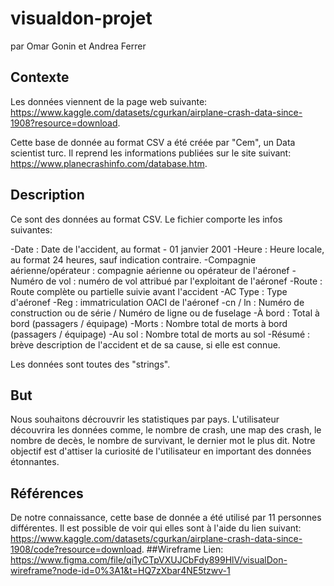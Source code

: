 # visualdon-projet
par Omar Gonin et Andrea Ferrer

## Contexte
Les données viennent de la page web suivante: https://www.kaggle.com/datasets/cgurkan/airplane-crash-data-since-1908?resource=download.

Cette base de donnée au format CSV a été créée par "Cem", un Data scientist turc. Il reprend les informations publiées sur le site suivant: https://www.planecrashinfo.com/database.htm. 
## Description
Ce sont des données au format CSV. Le fichier comporte les infos suivantes:

-Date : Date de l'accident, au format - 01 janvier 2001
-Heure : Heure locale, au format 24 heures, sauf indication contraire.
-Compagnie aérienne/opérateur : compagnie aérienne ou opérateur de l'aéronef
-Numéro de vol : numéro de vol attribué par l'exploitant de l'aéronef
-Route : Route complète ou partielle suivie avant l'accident
-AC Type : Type d'aéronef
-Reg : immatriculation OACI de l'aéronef
-cn / ln : Numéro de construction ou de série / Numéro de ligne ou de fuselage
-À bord : Total à bord (passagers / équipage)
-Morts : Nombre total de morts à bord (passagers / équipage)
-Au sol : Nombre total de morts au sol
-Résumé : brève description de l'accident et de sa cause, si elle est connue.

Les données sont toutes des "strings".
## But
Nous souhaitons décrouvrir les statistiques par pays. L'utilisateur découvrira les données comme, le nombre de crash, une map des crash, le nombre de decès, le nombre de survivant, le dernier mot le plus dit. Notre objectif est d'attiser la curiosité de l'utilisateur en important des données étonnantes.
## Références
De notre connaissance, cette base de donnée a été utilisé par 11 personnes différentes. Il est possible de voir qui elles sont à l'aide du lien suivant: https://www.kaggle.com/datasets/cgurkan/airplane-crash-data-since-1908/code?resource=download.
##Wireframe
Lien: https://www.figma.com/file/qi1yCTpVXUJCbFdy899HlV/visualDon-wireframe?node-id=0%3A1&t=HQ7zXbar4NE5tzwv-1
